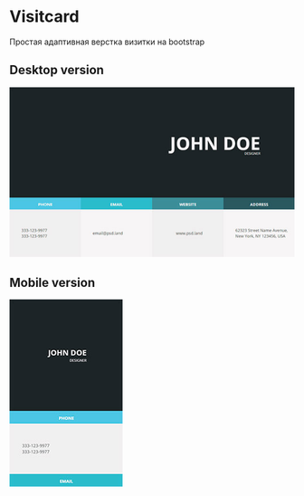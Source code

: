 Visitcard
=========

Простая адаптивная верстка визитки на bootstrap

Desktop version
---------------
![View](assets/images/vizitcard.jpg)

Mobile version
------------------------------
![Mobile view](assets/images/vizitcard_mobile.jpg)
